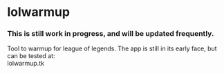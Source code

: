 # lolwarmup
### This is still work in progress, and will be updated frequently.  

Tool to warmup for league of legends. 
The app is still in its early face, but can be tested at:  
lolwarmup.tk

